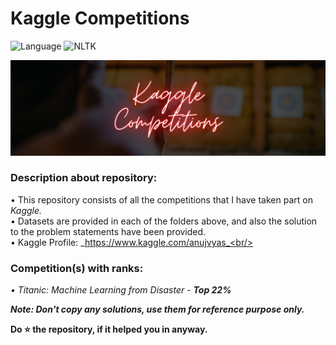 # Kaggle Competitions
![Language](https://img.shields.io/badge/Language-Python-brightgreen.svg) ![NLTK](https://img.shields.io/badge/Library-sklearn-orange.svg)

![ML](readme-resources/kaggle-competition-banner.png)

### Description about repository:
• This repository consists of all the competitions that I have taken part on _Kaggle._<br/>
• Datasets are provided in each of the folders above, and also the solution to the problem statements have been provided.<br/>
• Kaggle Profile: _https://www.kaggle.com/anujvyas_<br/>

### Competition(s) with ranks:
_• Titanic: Machine Learning from Disaster - **Top 22%**_<br/>

**_Note: Don't copy any solutions, use them for reference purpose only._**<br/>

**Do ⭐ the repository, if it helped you in anyway.**<br/>
